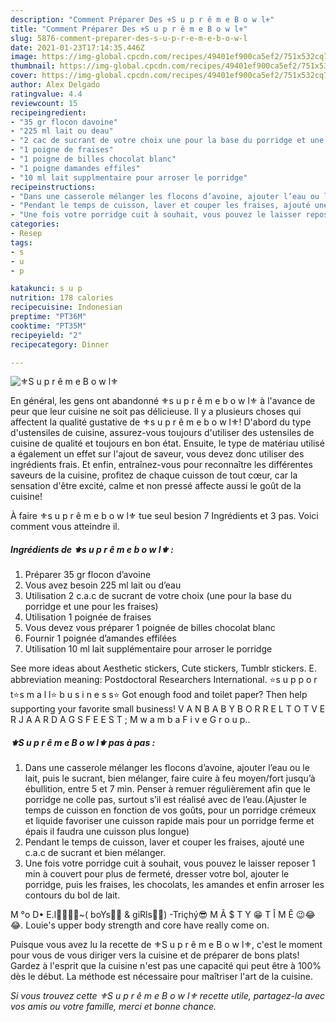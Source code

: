 ```yaml
---
description: "Comment Préparer Des ⚜️S u p r ê m e B o w l⚜️"
title: "Comment Préparer Des ⚜️S u p r ê m e B o w l⚜️"
slug: 5876-comment-preparer-des-s-u-p-r-e-m-e-b-o-w-l
date: 2021-01-23T17:14:35.446Z
image: https://img-global.cpcdn.com/recipes/49401ef900ca5ef2/751x532cq70/⚜️s-u-p-r-e-m-e-b-o-w-l⚜️-photo-principale-de-la-recette.jpg
thumbnail: https://img-global.cpcdn.com/recipes/49401ef900ca5ef2/751x532cq70/⚜️s-u-p-r-e-m-e-b-o-w-l⚜️-photo-principale-de-la-recette.jpg
cover: https://img-global.cpcdn.com/recipes/49401ef900ca5ef2/751x532cq70/⚜️s-u-p-r-e-m-e-b-o-w-l⚜️-photo-principale-de-la-recette.jpg
author: Alex Delgado
ratingvalue: 4.4
reviewcount: 15
recipeingredient:
- "35 gr flocon davoine"
- "225 ml lait ou deau"
- "2 cac de sucrant de votre choix une pour la base du porridge et une pour les fraises"
- "1 poigne de fraises"
- "1 poigne de billes chocolat blanc"
- "1 poigne damandes effiles"
- "10 ml lait supplmentaire pour arroser le porridge"
recipeinstructions:
- "Dans une casserole mélanger les flocons d’avoine, ajouter l’eau ou le lait, puis le sucrant, bien mélanger, faire cuire à feu moyen/fort jusqu’à ébullition, entre 5 et 7 min. Penser à remuer régulièrement afin que le porridge ne colle pas, surtout s’il est réalisé avec de l’eau.(Ajuster le temps de cuisson en fonction de vos goûts, pour un porridge crémeux et liquide favoriser une cuisson rapide mais pour un porridge ferme et épais il faudra une cuisson plus longue)"
- "Pendant le temps de cuisson, laver et couper les fraises, ajouté une c.a.c de sucrant et bien mélanger."
- "Une fois votre porridge cuit à souhait, vous pouvez le laisser reposer 1 min à couvert pour plus de fermeté, dresser votre bol, ajouter le porridge, puis les fraises, les chocolats, les amandes et enfin arroser les contours du bol de lait."
categories:
- Resep
tags:
- s
- u
- p

katakunci: s u p 
nutrition: 178 calories
recipecuisine: Indonesian
preptime: "PT36M"
cooktime: "PT35M"
recipeyield: "2"
recipecategory: Dinner

---
```



![⚜️S u p r ê m e B o w l⚜️](https://img-global.cpcdn.com/recipes/49401ef900ca5ef2/751x532cq70/⚜️s-u-p-r-e-m-e-b-o-w-l⚜️-photo-principale-de-la-recette.jpg)

En général, les gens ont abandonné ⚜️s u p r ê m e b o w l⚜️ à l'avance de peur que leur cuisine ne soit pas délicieuse. Il y a plusieurs choses qui affectent la qualité gustative de ⚜️s u p r ê m e b o w l⚜️! D'abord du type d'ustensiles de cuisine, assurez-vous toujours d'utiliser des ustensiles de cuisine de qualité et toujours en bon état. Ensuite, le type de matériau utilisé a également un effet sur l'ajout de saveur, vous devez donc utiliser des ingrédients frais. Et enfin, entraînez-vous pour reconnaître les différentes saveurs de la cuisine, profitez de chaque cuisson de tout cœur, car la sensation d'être excité, calme et non pressé affecte aussi le goût de la cuisine!

<!--inarticleads1-->

À faire ⚜️s u p r ê m e b o w l⚜️ tue seul besion 7 Ingrédients et 3 pas. Voici comment vous atteindre il.

##### Ingrédients de ⚜️s u p r ê m e b o w l⚜️ :

1. Préparer 35 gr flocon d’avoine
1. Vous avez besoin 225 ml lait ou d’eau
1. Utilisation 2 c.a.c de sucrant de votre choix (une pour la base du porridge et une pour les fraises)
1. Utilisation 1 poignée de fraises
1. Vous devez vous préparer 1 poignée de billes chocolat blanc
1. Fournir 1 poignée d’amandes effilées
1. Utilisation 10 ml lait supplémentaire pour arroser le porridge


See more ideas about Aesthetic stickers, Cute stickers, Tumblr stickers. E. abbreviation meaning: Postdoctoral Researchers International. ⭐️s u p p o r t⭐️s m a l l⭐️ b u s i n e s s⭐️ Got enough food and toilet paper? Then help supporting your favorite small business! V A N B A B Y B O R R E L T O T V E R J A A R D A G S F E E S T ; M w a m b a F i v e G r o u p.. 

<!--inarticleads2-->

##### ⚜️S u p r ê m e B o w l⚜️ pas à pas :

1. Dans une casserole mélanger les flocons d’avoine, ajouter l’eau ou le lait, puis le sucrant, bien mélanger, faire cuire à feu moyen/fort jusqu’à ébullition, entre 5 et 7 min. Penser à remuer régulièrement afin que le porridge ne colle pas, surtout s’il est réalisé avec de l’eau.(Ajuster le temps de cuisson en fonction de vos goûts, pour un porridge crémeux et liquide favoriser une cuisson rapide mais pour un porridge ferme et épais il faudra une cuisson plus longue)
1. Pendant le temps de cuisson, laver et couper les fraises, ajouté une c.a.c de sucrant et bien mélanger.
1. Une fois votre porridge cuit à souhait, vous pouvez le laisser reposer 1 min à couvert pour plus de fermeté, dresser votre bol, ajouter le porridge, puis les fraises, les chocolats, les amandes et enfin arroser les contours du bol de lait.


M °o D• E.l👷‍♂️👷‍♀️~( boYs🙍‍♂️ &amp; giRls🙍‍♀️) -Triçhý😎 M Ã $ T Y 😁 T Î M Ê 😉😂😂. Louie&#39;s upper body strength and core have really come on. 

<!--inarticleads1-->

<p>
Puisque vous avez lu la recette de ⚜️S u p r ê m e B o w l⚜️, c'est le moment pour vous de vous diriger vers la cuisine et de préparer de bons plats! Gardez à l'esprit que la cuisine n'est pas une capacité qui peut être à 100% dès le début. La méthode est nécessaire pour maîtriser l'art de la cuisine.
</p>

<p>
<i>Si vous trouvez cette ⚜️S u p r ê m e B o w l⚜️ recette utile, partagez-la avec vos amis ou votre famille, merci et bonne chance.</i>
</p>
